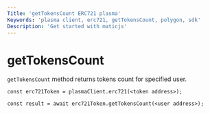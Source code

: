 ```yaml
---
Title: 'getTokensCount ERC721 plasma'
Keywords: 'plasma client, erc721, getTokensCount, polygon, sdk'
Description: 'Get started with maticjs'
---
```


# getTokensCount

`getTokensCount` method returns tokens count for specified user.

```
const erc721Token = plasmaClient.erc721(<token address>);

const result = await erc721Token.getTokensCount(<user address>);

```

